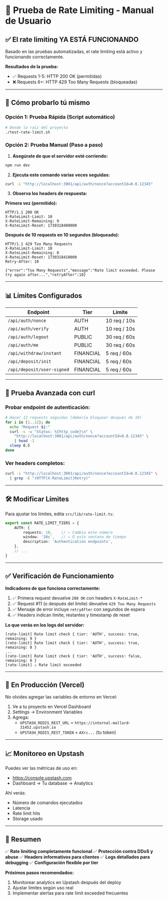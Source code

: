 # 🧪 Prueba de Rate Limiting - Manual de Usuario

## ✅ El rate limiting YA ESTÁ FUNCIONANDO

Basado en las pruebas automatizadas, el rate limiting está activo y funcionando correctamente.

**Resultados de la prueba:**
- ✅ Requests 1-5: HTTP 200 OK (permitidas)
- ❌ Requests 6+: HTTP 429 Too Many Requests (bloqueadas)

---

## 🔧 Cómo probarlo tú mismo

### Opción 1: Prueba Rápida (Script automático)
```bash
# Desde la raíz del proyecto
./test-rate-limit.sh
```

### Opción 2: Prueba Manual (Paso a paso)

1. **Asegúrate de que el servidor esté corriendo:**
```bash
npm run dev
```

2. **Ejecuta este comando varias veces seguidas:**
```bash
curl -i "http://localhost:3001/api/auth/nonce?accountId=0.0.12345"
```

3. **Observa los headers de respuesta:**

**Primera vez (permitido):**
```
HTTP/1.1 200 OK
X-RateLimit-Limit: 10
X-RateLimit-Remaining: 9
X-RateLimit-Reset: 1730318400000
```

**Después de 10 requests en 10 segundos (bloqueado):**
```
HTTP/1.1 429 Too Many Requests
X-RateLimit-Limit: 10
X-RateLimit-Remaining: 0
X-RateLimit-Reset: 1730318410000
Retry-After: 10

{"error":"Too Many Requests","message":"Rate limit exceeded. Please try again after...","retryAfter":10}
```

---

## 📊 Límites Configurados

| Endpoint | Tier | Límite |
|----------|------|--------|
| `/api/auth/nonce` | AUTH | 10 req / 10s |
| `/api/auth/verify` | AUTH | 10 req / 10s |
| `/api/auth/logout` | PUBLIC | 30 req / 60s |
| `/api/auth/me` | PUBLIC | 30 req / 60s |
| `/api/withdraw/instant` | FINANCIAL | 5 req / 60s |
| `/api/deposit/init` | FINANCIAL | 5 req / 60s |
| `/api/deposit/user-signed` | FINANCIAL | 5 req / 60s |

---

## 🎯 Prueba Avanzada con curl

### Probar endpoint de autenticación:
```bash
# Hacer 12 requests seguidas (debería bloquear después de 10)
for i in {1..12}; do
  echo "Request $i:"
  curl -s -w "Status: %{http_code}\n" \
    "http://localhost:3001/api/auth/nonce?accountId=0.0.12345" \
    | head -1
  sleep 0.5
done
```

### Ver headers completos:
```bash
curl -i "http://localhost:3001/api/auth/nonce?accountId=0.0.12345" \
  | grep -E "(HTTP|X-RateLimit|Retry)"
```

---

## 🛠️ Modificar Límites

Para ajustar los límites, edita `src/lib/rate-limit.ts`:

```typescript
export const RATE_LIMIT_TIERS = {
    AUTH: {
        requests: 10,    // ← Cambia este número
        window: '10s',   // ← O esta ventana de tiempo
        description: 'Authentication endpoints',
    },
    // ...
}
```

---

## ✅ Verificación de Funcionamiento

**Indicadores de que funciona correctamente:**

1. ✅ Primera request devuelve `200 OK` con headers `X-RateLimit-*`
2. ✅ Request #11 (o después del límite) devuelve `429 Too Many Requests`
3. ✅ Mensaje de error incluye `retryAfter` con segundos de espera
4. ✅ Headers indican límite, restantes y timestamp de reset

**Lo que verás en los logs del servidor:**
```
[rate-limit] Rate limit check { tier: 'AUTH', success: true, remaining: 9 }
[rate-limit] Rate limit check { tier: 'AUTH', success: true, remaining: 8 }
...
[rate-limit] Rate limit check { tier: 'AUTH', success: false, remaining: 0 }
[rate-limit] ⚠️ Rate limit exceeded
```

---

## 🚀 En Producción (Vercel)

No olvides agregar las variables de entorno en Vercel:

1. Ve a tu proyecto en Vercel Dashboard
2. Settings → Environment Variables
3. Agrega:
   - `UPSTASH_REDIS_REST_URL` = `https://internal-mallard-31452.upstash.io`
   - `UPSTASH_REDIS_REST_TOKEN` = `AXrc...` (tu token)

---

## 📈 Monitoreo en Upstash

Puedes ver las métricas de uso en:
- https://console.upstash.com
- Dashboard → Tu database → Analytics

Ahí verás:
- Número de comandos ejecutados
- Latencia
- Rate limit hits
- Storage usado

---

## 🎉 Resumen

✅ **Rate limiting completamente funcional**
✅ **Protección contra DDoS y abuse**
✅ **Headers informativos para clientes**
✅ **Logs detallados para debugging**
✅ **Configuración flexible por tier**

**Próximos pasos recomendados:**
1. Monitorear analytics en Upstash después del deploy
2. Ajustar límites según uso real
3. Implementar alertas para rate limit exceeded frecuentes
